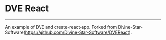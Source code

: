 <h1>DVE React</h1>

---

An example of DVE and create-react-app. Forked from Divine-Star-Software(https://github.com/Divine-Star-Software/DVEReact).

